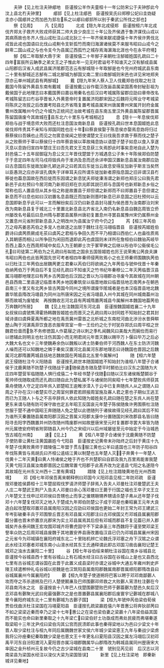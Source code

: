 <!-- { "loadSidebar": true } -->
　　夫钟【见上杜注夫钟郕地　臣谨按公羊作夫童桓十一年公防宋公于夫钟卽此今汶上县北冇夫钟里】
　　郕邽【见上杜注郕邑　臣谨按吴氏曰郑穆公妃曰圭妫疑圭亦小国郕并之而加邑为邽左系之以郕曰郕邽所以别于秦武公所伐之邽也】
　　祭【见周】
　　凡【见周】
　　北戎【隠九年北戎侵郑　臣谨按桓六年北戎伐齐郑太子救齐大败戎师获其二帅大良少良庄三十年公及齐侯遇于鲁济谋伐山戎以其病燕故也冬齐人伐山戎杜注山戎北狄三十一年齐侯来献戎捷僖十年齐侯许男伐北戎皆此戎也国语曰北伐山戎刜令支斩孤竹而南归海濵诸侯莫不来服韦昭曰山戎今之鲜卑二国山戎之与也令支今为县属辽西孤竹之城存焉海濵海北涯也今在永平府境】
　　郜【桓二年取郜大鼎于宋　臣谨按僖二十年郜子来朝杜注郜姬姓国孔疏曰二十四年富辰所云聃季之弟文王之子惟此年一见无时君谥号不知谁灭之汉有郜成县属山阳郡后汉省入成武县属济隂郡范志云有郜城隠十年取郜是也今兖州府城武县东南二十里有郜城近志郜有二城北郜城为郜国又南二里曰南郜城则宋邑也详见宋地郑夹漈亦云单州城武县有两郜城】
　　戴【隠九年宋人蔡人卫人伐戴郑伯伐取之杜注戴国今陈留外黄县东南有戴城　臣谨按戴公谷作载汉改甾县属梁国髙帝封秘彭祖为戴侯国于此地理志曰本戴国莾曰嘉谷用秦名也后汉曰考城属陈留郡应劭曰章帝改名考城陈留志曰冇谷亭晋省入外黄恵帝时复置属济阳郡宋因之后魏将元晖业守考城梁将陈庆之攻拔之后改置考阳县北齐省隋复置考城县属宋州唐属曹州宋属开封府金属曹州改属睢州今仍之今城为正统间迁冶故考城在县东南五里汉外黄县属陈留郡晋属陈留国唐废今其故城在县东北六十里东与考城相近】
　　息【隠十一年息侯伐郑郑伯与战于境息师大败而还杜注息国汝南新息县　臣谨按孔疏曰世本息国姬姓此息侯伐郑传责其不亲知与郑国同姓也庄十年曰蔡哀侯娶于陈息侯亦娶焉息妫将归过蔡蔡侯曰吾姨也止而见之勿賔息侯闻之怒使谓楚文王曰伐我吾求救于蔡而伐之楚子从之败蔡师于莘以蔡侯归十四年蔡哀侯以莘故绳息妫以语楚子楚子如息以食入享遂灭息以息妫归宣四年楚庄王曰吾先君文王克息获三矢焉卽此时事矣息地自此入楚为封邑僖二十五年屈御寇为息公文三年晋伐楚盟于方城遇息公子朱十年陈侯郑伯防楚于于息定四年左司马戍将毁呉舟于淮汭及息而还余详申国汉置新息县属汝南郡应劭曰古息国后东徙故加新孔颖达非之曰若其后东徙当云故息安得反加新乎斯言当矣然以臣愚测之应亦非误孔偶失于详审耳夫应所谓东徙加新者原指息国之旧非谓汉县冇移徙也葢息国故在西后徙而东因谓之新息犹夫郑徙溱洧谓之新郑也郑庄公曰我先君新邑于此杜预曰今居河南乃新郑旧郑在京兆即其説已郑与息国号也新郑新息乡俗之常称也后人置县但从其乡俗之称是故置县于郑但谓之新郑而不曰郑置县于息但谓之新息而不曰息也如曰汉初置名息县既迁而加新则晋时新息已非息国之旧杜预何以云息国即新息乎此可以一言而解纷矣后汉仍曰新息县封马援为侯邑晋为汝南郡治刘宋改为南新息县复于城北三十里置北新息县北齐省北入南仍名新息县自魏迄周皆立侨州屡改名号最后曰息州隋与郡罢县属蔡州唐初复置息州寻罢县属豫州宋仍属蔡州金又置息州元省附郭新息县入之明改州为县属汝宁府今仍之】
　　芮【桓三年芮伯万之母芮姜恶芮伯之多宠人也故逐之出居于魏杜注在冯翊临晋县　臣谨按芮姬姓伯爵诗曰虞苪质厥成毛苌曰虞芮之君相与争田久而不平乃相谓曰西伯仁人也盍徃质焉入其朝感而相让以所争田为闲田而退即此芮也虞国则未详所在詹桓伯曰魏骀芮岐毕吾西上葢久在西周邦域中矣后入为王朝卿士次于冢宰奭之后继以彤伯毕公衞侯毛公孔曰司徒第二苪伯为之孔疏曰彤姒姓之国余五国皆姬姓也厉王说荣夷公苪良夫諌韦昭曰苪伯也此皆苪国先世可考者桓四年秦师侵苪败焉小之也王师秦师围魏执苪伯以归杜注三年苪伯出居魏苪更立君秦以芮伯归将欲纳之九年苪伯与虢仲伐晋十年秦伯纳苪伯万于苪自后不复见经孔疏曰不知谁灭之竹书纪年秦穆公二年灭苪临晋汉县属冯翊郡地理志曰有苪乡古苪国也后汉因之晋以为冯翊郡冶寻废今其故城在同州朝邑县西南二里县道记临晋本苪乡地因秦筑垒以临晋地故曰临晋括地志南苪乡在朝邑县南三十里又有北苪乡皆古苪国今同州之境所谓废华隂城者是也本汉临晋县地北魏置华隂县隋改冯翊县为同州治所唐宋因之元省冯翊县入州今其城在同州城南葢州治移而故城为废墟矣　再按魏收志河北县有苪城隋置苪城县今属解州本魏国地葢苪伯万奔魏时所居】
　　魏【见上杜注魏国河东河北县　臣谨按魏国姬姓襄二十九年女叔侯曰虞虢焦滑霍扬韩魏皆姬姓也而晋灭之孔疏曰周以封同姓不知始封之君其封域诗谱曰虞舜夏禹所都之地在禹贡冀州雷首之北析城之东南枕河曲北渉汾水昔舜畊歴山陶于河濵禹菲饮食恶衣服卑宫室一帝一王俭约之化于时犹存郑氏曰周平桓之世魏君俭啬而急不务修徳国人作葛屦之诗以刺之季札闻魏风曰美哉大而婉俭而易行以徳辅此则明主也杜注伤其国小而无明君闵元年晋灭魏以赐毕万卜偃曰毕万之后必大魏大名也文十三年使魏寿余伪以魏叛以诱士防秦伯师于河西魏人在东士防济河魏人噪而还可以知魏地之隣于秦矣汉置河北县属河东郡地理志曰诗魏国也晋因之后魏属河北郡隋置苪城县括地志魏故国在苪城县北五里今属解州】
　　随【桓六年楚武王侵随杜注今义阳随县　臣谨按孔疏世本随国姬姓不知始封为谁桓八年楚子合诸侯于沈鹿黄随不防楚子伐随战于速随侯逸冬随及楚平时鬭伯比曰汉东之国随为大庄四年楚营军临随随人惧行成僖二十年经书楚子伐随曰随以汉东诸侯叛楚鬬谷于莬帅师伐随取成而还孔疏曰随自此为楚私属不与诸侯防同矣昭十七年楚败呉师获其乘舟使随人守之定四年呉入郢楚昭王逾睢涉漳入于云中已复奔随呉人从之谓随人曰周之子孙在汉川者楚实尽之周室何罪君若顾报周室施及寡人君之恵也子期似王逃王而已为王随人卜与之不吉卒辞呉人依此知随为姬姓矣孔疏曰随在楚之东呉人尚在楚更东来谓与随有防可保守故也定五年昭王反国哀元年楚子陈侯随矦许男围蔡杜注随世服于楚不通中国昭王奔随随人免之楚以此徳随列于诸侯故得见经孔疏曰其后不知为谁所灭秦置随县属南阳郡汉因之晋属义阳郡太康中分置随国刘宋改郡县名皆曰随阳寻去阳字西魏置并州防改随州隋废郡州如故歴唐宋至元时复置郡寻罢大率皆为随州元属徳安府明省附郭随县入州今仍之宋绍兴以后州域屡徙至元中始定于今治城邑攷古城在州南】
　　速【见上】
　　黄【桓八年楚子合诸侯于沈鹿黄随不防楚子使防章让黄杜注黄国嬴姓今弋阳县　臣谨按史记黄帝末孙陆终之后封于黄庄十九年楚子伐黄败黄师于踖陵僖二年盟于贯左服江黄也公羊曰逺国也三年防子阳谷四年伐陈黄皆与焉胡氏曰齐桓公逺结江黄以制楚也五年楚人灭子奔黄十一年楚人伐黄十二年灭黄曰黄人恃诸侯之睦于齐也不共楚职曰自郢及我九百里焉能害我楚灭黄弋阳汉县属汝南郡晋因之后魏常置弋阳郡于此髙齐改为定逺县弋阳之名遂隠今其故城在光州东又州西十二里有黄城】
　　踖陵【见上杜注踖陵黄地在光州西南境】
　　邓【桓七年邓侯吾离来朝释例曰邓国今义阳邓县见桓二年防邓疏　臣谨按邓曼姓侯爵桓十三年楚屈瑕伐罗请济师楚子辞焉入告夫人邓曼杜注邓曼楚武王夫人庄二年楚武王荆尸入告夫人邓曼曰余心荡邓曼曰王薨于行国之福也王卒子文王立六年楚文王伐申过邓邓侯曰吾甥也止而享之骓甥耼甥养甥请杀楚子弗从还年楚子伐邓十六年楚复伐邓灭之地入于楚成九年郑伯防楚公子成于邓是也秦昭襄王元年大良造白起攻楚取邓置邓县属南阳汉因之应劭曰邓侯国也更始二年封王常为邓王建武三年岑彭破秦丰兵于邓围黎丘晋志有邓县属义阳郡注曰古邓侯国又冇邓城县属襄阳郡葢分置也晋末侨置京兆郡宋为实土邓县属焉其后但有邓城而郡县不复见葢已并入郡城矣齐永泰间魏王宏攻围邓城齐将曹虎固守不下梁承圣三年西魏将于谨至樊邓梁王詧率众防之后周邓城县废魏于其地置安养县唐改置临汉县已仍为邓城县属襄州宋因之元省今为邓城镇在襄阳府城东北二十里陆机辨亡论魏氏浮邓塞之舟下汉隂之众谓此水经注邓塞者邓城东南小山淯水经其东王氏通释谓此即古邓国习凿齿襄阳记楚王城邓之浊水去襄阳二十里】
　　谷【桓七年谷伯绥来朝杜注谷国在南乡谷城县北臣谨按今谷城县西十里有谷城山上有石城水经注曰古谷国在谷城山上是也又县西北七里有古谷城志谓谷国在此晋于此置义成县梁时亦谓之谷城中大通五年雍州刺史庐陵王续遣栁仲礼屯谷城以拒魏是也汉筑阳县属南阳郡魏属南郡晋属顺阳郡隋改县曰谷城属襄州今属襄阳府】
　　鄾【桓九年楚子使道朔将巴客以聘于邓邓南鄙鄾人攻而夺之币杀道朔及巴行人楚使鬭亷及巴师围鄾邓师救之大败鄾人宵溃杜注鄾在今邓县南沔水之北　臣谨按哀十八年巴人伐楚围鄾楚败巴师于鄾葢鄾为楚邑久矣后汉志邓县有鄾聚光武曰宛最强鄾次之是也晋置鄾县属襄阳郡后废寰宇记鄾城在郡城八里今襄阳府城东北十二里有鄾城为古鄾子国】
　　梁【桓九年虢仲芮伯梁伯荀侯贾伯伐曲沃杜注梁国在冯翊夏阳县　臣谨按孔疏梁嬴姓僖六年晋惠公将奔狄郤苪曰不如之梁梁近秦而幸乃之梁十七年惠公之在梁也梁伯妻之梁嬴十八年梁伯益其国而不能实也命曰新里秦取之十九年梁亡曰梁伯好土功亟成而弗处民疲而弗堪秦遂取梁昭十三年沈尹戍曰梁伯沟其公宫而民溃即此事也秦得梁地以为邑曰少梁文十年晋人取少梁杜注与桓九年同后属魏魏世家文侯六年城少梁梁恵王九年与秦战少梁虏我将公孙痤秦纪秦取魏少梁是也恵文王十年更名曰夏阳县汉因之属左冯翊后汉初邓禹平河东自汾阳渡河入夏阳晋亦属冯翊郡魏属华山郡隋改为韩城县属同州歴唐宋大率因之金升桢州元复故今仍之古少梁城在县南二十里　虢别见芮见前　后汉志以河南梁县为梁国水经注以浚仪大梁为梁国皆误】
　　新里【见上杜注梁地　即秦新城详见秦地】
